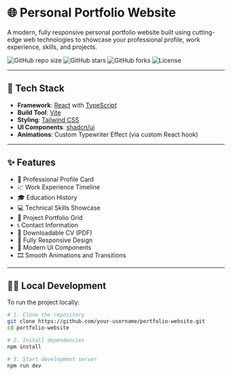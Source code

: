 # 🌐 Personal Portfolio Website

A modern, fully responsive personal portfolio website built using cutting-edge web technologies to showcase your professional profile, work experience, skills, and projects.

![GitHub repo size](https://img.shields.io/github/repo-size/mekams/kamran-folio)
![GitHub stars](https://img.shields.io/github/stars/your-username/portfolio-website?style=social)
![GitHub forks](https://img.shields.io/github/forks/your-username/portfolio-website?style=social)
![License](https://img.shields.io/github/license/your-username/portfolio-website)

---

## 🚀 Tech Stack

- **Framework**: [React](https://reactjs.org/) with [TypeScript](https://www.typescriptlang.org/)
- **Build Tool**: [Vite](https://vitejs.dev/)
- **Styling**: [Tailwind CSS](https://tailwindcss.com/)
- **UI Components**: [shadcn/ui](https://ui.shadcn.com/)
- **Animations**: Custom Typewriter Effect (via custom React hook)

---

## ✨ Features

- 📇 Professional Profile Card  
- 📈 Work Experience Timeline  
- 🎓 Education History  
- 💻 Technical Skills Showcase  
- 🧰 Project Portfolio Grid  
- 📞 Contact Information  
- 📄 Downloadable CV (PDF)  
- 📱 Fully Responsive Design  
- 🧩 Modern UI Components  
- 🎞️ Smooth Animations and Transitions  

---

## 🧑‍💻 Local Development

To run the project locally:

```bash
# 1. Clone the repository
git clone https://github.com/your-username/portfolio-website.git
cd portfolio-website

# 2. Install dependencies
npm install

# 3. Start development server
npm run dev
